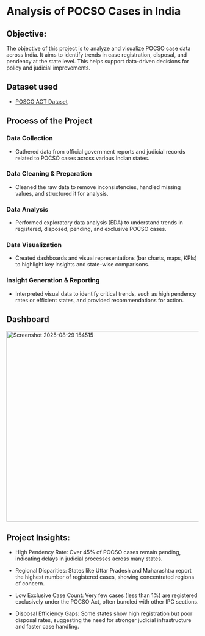 # Analysis of POCSO Cases in India

## Objective:
The objective of this project is to analyze and visualize POCSO case data across India. It aims to identify trends in case registration, disposal, and pendency at the state level. This helps support data-driven decisions for policy and judicial improvements.


## Dataset used
- <a href="https://github.com/sakthi-0824/Power-BI-Dashboard/blob/main/POSCO%20ACT%20in%20India.csv">POSCO ACT Dataset</a>

## Process of the Project

### Data Collection
- Gathered data from official government reports and judicial records related to POCSO cases across various Indian states.

### Data Cleaning & Preparation
- Cleaned the raw data to remove inconsistencies, handled missing values, and structured it for analysis.

### Data Analysis
- Performed exploratory data analysis (EDA) to understand trends in registered, disposed, pending, and exclusive POCSO cases.

### Data Visualization
- Created dashboards and visual representations (bar charts, maps, KPIs) to highlight key insights and state-wise comparisons.

### Insight Generation & Reporting
- Interpreted visual data to identify critical trends, such as high pendency rates or efficient states, and provided recommendations for action.

## Dashboard
<img width="914" height="501" alt="Screenshot 2025-08-29 154515" src="https://github.com/user-attachments/assets/c32c16a0-f957-4267-9074-db07fbc7df5f" />

## Project Insights:

- High Pendency Rate: Over 45% of POCSO cases remain pending, indicating delays in judicial processes across many states.

- Regional Disparities: States like Uttar Pradesh and Maharashtra report the highest number of registered cases, showing concentrated regions of concern.

- Low Exclusive Case Count: Very few cases (less than 1%) are registered exclusively under the POCSO Act, often bundled with other IPC sections.

- Disposal Efficiency Gaps: Some states show high registration but poor disposal rates, suggesting the need for stronger judicial infrastructure and faster case handling.

